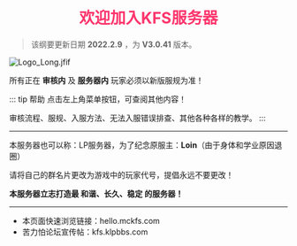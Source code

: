 # <div align="center"><font color=#FD366D>欢迎加入KFS服务器</font></div>
>该纲要更新日期 **2022.2.9** ，为 **V3.0.41** 版本。

![Logo_Long.jfif](/img/Logo_Long.jfif)

所有正在 **审核内** 及 **服务器内** 玩家必须以新版服规为准！

::: tip 帮助
点击左上角菜单按钮，可查阅其他内容！

审核流程、服规、入服方法、无法入服错误排查、其他各种各样的教学。
:::
- - -

本服务器也可以称：LP服务器，为了纪念原服主：**Loin**（由于身体和学业原因退圈）

请将自己的群名片更改为游戏中的玩家代号，提倡永远不要更改！

**本服务器立志打造最 和谐、长久、稳定 的服务器！**
- - -
* 本页面快速浏览链接：hello.mckfs.com
* 苦力怕论坛宣传帖：kfs.klpbbs.com